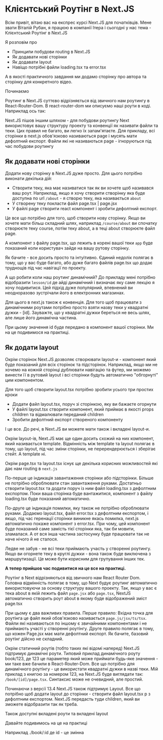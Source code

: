 # Клієнтський Роутінг в Next.JS

Всім привіт, вітаю вас на експрес курсі Next.JS для початківців. Мене звати Віталій Рубан, я працюю в компанії Ітера і сьогодні у нас тема - Клієнтський Роутінг в Next.JS

Я розповім про

- Принципи побудови routing в Next.JS
- Як додавати нові сторінки
- Як додавати layout
- Навіщо потрібні файли loading.tsx та error.tsx

А в якості практичного завдання ми додамо сторінку про автора та сторінку для конкретного відео.

Починаємо

Роутинг в Next.JS суттєво відрізняється від звичного нам роутингу в React-Router-Dom. В react-router-dom ми описуємо наші роути в коді. Наприклад ось так:

Next.JS пішов іншим шляхом - для побудови роутингу Next використовує вашу структуру проекту та конвенції як називати файли та теки. Цих правил не багато, ви легко їх запам'ятаєте. Для прикладу, всі сторінки в next.js обов'язково називаються page і мусять мати дефолтний експорт. Файли які не називаються page - ігноруються під час побудови роутингу

## Як додавати нові сторінки

Додати нову сторінку в Next.JS дуже просто. Для цього потрібно виконати декілька дій:

- Створити теку, яка має називатися так як ви хочете щоб називався ваш роут. Наприклад, якщо я хочу створити створінку яка буде доступна по url `/about` - я створю теку, яка називається `about`
- У створену теку покласти файл page.tsx | page.jsx
- У файлі page створити react компонент і зробити дефолтний експорт.

Це все що потрібно для того, щоб створити нову сторінку. Якщо ви хочете мати більш складний шлях, наприклад `/course/about` ви спочатку створюєте теку course, потім теку about, а в теці about створюєте файл page.

А компонент з файлу page.tsx, що лежить в корені вашої теки `app` буде показаний коли користувач зайде на вашу рутову сторінку.

Як бачите - все досить просто та інтуітивно. Єдиний недолік полягає в тому, що у вас буде багато, або дуже багато файлів page.tsx що додає труднощів під час навігації по проекту. 

А що робити коли наш роутинг динамічний? До прикладу мені потрібно відобразити `lesson/id` де айді динамічний і визначає яку саме лекцію я хочу подивитися. Цей підхід дуже популярний, впевнений ви неодноразово зустрічали його  в електронних магазинах.

Для цього в next.js також є конвенція. Для того щоб працювати з динамічними роутами потрібно просто взяти назву теки у квадратні дужки - [id]. Зауважте, що у квадратні дужки береться не весь шлях, але лише його динамічна частина.

При цьому значення id буде передано в компонент вашої сторінки. Ми на це подивимося на практиці.

## Як додати layout

Окрім сторінок Next.JS дозволяє створювати layout-и - компонент який буде показаний для всіх сторінок та підсторінок. Наприклад, якщо ми не хочемо на кожній сторінці дублювати навігацію та футер, ми можемо винести її в рутовий layout і всі сторінки будуть автоматично "обгорнуті" цим компонентом.

Для того щоб створити layout.tsx потрібно зробити усього три простих кроки

- Додати файл layout.tsx, поруч зі сторінкою, яку ви бажаєте огорнути
- У файлі layout.tsx cтворити компонент, який приймає в якості props children та відмалювати переданий children
- Зробити дефолтний експорт створеного компоненту

І це все. До речі, в Next.JS ви можете мати також і вкладені layout-и.

Окрім layout-ів, Next.JS має ще один досить схожий на них компонент, який називається template. Відмінність між template та layout полягає в тому, що layout, під час зміни сторінки, не перерендерюється і зберігає стейт. А template ні.

Окрім page.tsx та layout.tsx існує ще декілька корисних можливостей які дає нам routing в `next.js`

По-перше це індикація завантаження сторінки або підсторінки. Більше не потрібно оброблювати стан завантаження руками. Достатньо створити layout.tsx та додати поруч із ним файл loading.tsx з дефолтним експортом. Поки ваша сторінка буде вантажитися, компонент з файлу loading.tsx буде показаний автоматично.

По-друге це індикація помилки, яку також не потрібно оброблювати руками. Додаємо layout.tsx, файл error.tsx з дефолтним експортом, і якщо, під час геренації сторінки виникне якась помилка, next.js автоматично покаже компонент з error.tsx. При чому, цей компонент буде показаний саме замість тієї сторінки яка, так би мовити, зламалася. А от вся інша частина застосунку буде працювати так не наче нічого й не сталося.

Ледве не забув - не всі теки приймають участь у створенні роутингу. Якщо ви огорнете теку в круглі дужки - вона також буде виключена з маршрутизації. Це може бути корисним для групування інших тек.

**А тепер прийшов час подивитися на це все на практиці.**


Роутінг в Next відрізняються від звичного нам React Router Dom. Головна відмінність полягає в тому, що Next будує роутинг автоматично використовуючи за основу структуру вашого проекту. Так, якщо у вас є тека about в якій лежить файл `page.jsx` або `page.tsx`, NextJS автоматично створить роут about в якому буде відображений зміст page.tsx

При цьому є два важливих правила. Перше правило: Вхідна точка для роутінга це файл який обов'язково називається `page.js/jsx/ts/tsx`. Файли які називаються по іншому є звичайними компонентами і не приймають участі у створенні роутінгу.
Друге правило полягає в тому, що кожен Page.jsx має мати дефолтний експорт. Як бачите, базовий роутінг дійсно не складний.

Окрім статичний роутів (тобто таких які відомі наперед) Next.JS підтримує динамічні роути. Типовий приклад динамічного роуту book/123, де 123 це параметер який може приймати будь-яке значення - ми таке вже бачили в React-Router-Dom. Все що потрібно для динамічного роутінгу - це використати квадратні дужки в назві теки. Мій приклад з книгою за номером 123, на Next.JS буде виглядати так:
`/book/[id]/page.tsx`. Синтаксис може не очевидний, але простий.

Починаючи з версії 13.4 Next.JS також підтримує Layout. Все що потрібно щоб додати layout до сторінки - створити файл layout.tsx p з дефолтним експортом. Next.JS передасть туди children, який ви зможете відобразити так як треба.

Також доступні вкладені роути та вкладені layout

Давайте подивимось на це на практиці

Наприклад ./book/:id де id - це змінна
